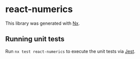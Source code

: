 # react-numerics

This library was generated with [Nx](https://nx.dev).

## Running unit tests

Run `nx test react-numerics` to execute the unit tests via [Jest](https://jestjs.io).
